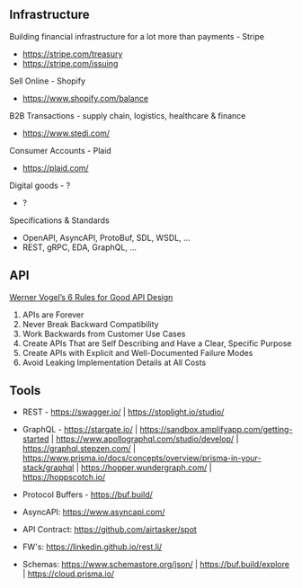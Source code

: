 ## Infrastructure

Building financial infrastructure for a lot more than payments - Stripe 
- https://stripe.com/treasury 
- https://stripe.com/issuing 

Sell Online - Shopify 
- https://www.shopify.com/balance

B2B Transactions - supply chain, logistics, healthcare & finance
- https://www.stedi.com/

Consumer Accounts - Plaid 
- https://plaid.com/

 Digital goods - ?
 - ?

Specifications & Standards
- OpenAPI, AsyncAPI, ProtoBuf, SDL, WSDL, ... 
- REST, gRPC, EDA, GraphQL, ...

## API

[Werner Vogel’s 6 Rules for Good API Design](https://thenewstack.io/werner-vogels-6-rules-for-good-api-design/)
1. APIs are Forever
2. Never Break Backward Compatibility
3. Work Backwards from Customer Use Cases
4. Create APIs That are Self Describing and Have a Clear, Specific Purpose
5. Create APIs with Explicit and Well-Documented Failure Modes
6. Avoid Leaking Implementation Details at All Costs

## Tools

- REST -  https://swagger.io/ | https://stoplight.io/studio/

- GraphQL -  https://stargate.io/ | https://sandbox.amplifyapp.com/getting-started | https://www.apollographql.com/studio/develop/ | https://graphql.stepzen.com/ | https://www.prisma.io/docs/concepts/overview/prisma-in-your-stack/graphql | https://hopper.wundergraph.com/ | https://hoppscotch.io/

- Protocol Buffers - https://buf.build/

- AsyncAPI: https://www.asyncapi.com/

- API Contract: https://github.com/airtasker/spot

- FW's: https://linkedin.github.io/rest.li/

- Schemas: https://www.schemastore.org/json/ | https://buf.build/explore | https://cloud.prisma.io/
